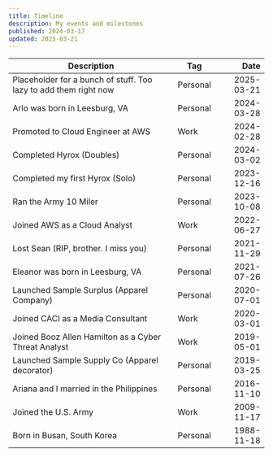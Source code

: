 ```yaml
---
title: Timeline
description: My events and milestones
published: 2024-03-17
updated: 2025-03-21
---
```


| Description                                          | Tag      |       Date |
| -----------------------------------------------------| -------- | ---------: |
| Placeholder for a bunch of stuff. Too lazy to add them right now | Personal | 2025-03-21 |
| Arlo was born in Leesburg, VA                        | Personal | 2024-03-28 |
| Promoted to Cloud Engineer at AWS                    | Work     | 2024-02-28 |
| Completed Hyrox (Doubles)                            | Personal | 2024-03-02 |
| Completed my first Hyrox (Solo)                      | Personal | 2023-12-16 |
| Ran the Army 10 Miler                                | Personal | 2023-10-08 |
| Joined AWS as a Cloud Analyst                        | Work     | 2022-06-27 |
| Lost Sean (RIP, brother. I miss you)                 | Personal | 2021-11-29 |
| Eleanor was born in Leesburg, VA                     | Personal | 2021-07-26 |
| Launched Sample Surplus (Apparel Company)            | Personal | 2020-07-01 |
| Joined CACI as a Media Consultant                    | Work     | 2020-03-01 |
| Joined Booz Allen Hamilton as a Cyber Threat Analyst | Work     | 2019-05-01 |
| Launched Sample Supply Co (Apparel decorator)        | Personal | 2019-03-25 |
| Ariana and I married in the Philippines              | Personal | 2016-11-10 |
| Joined the U.S. Army                                 | Work     | 2009-11-17 |
| Born in Busan, South Korea                           | Personal | 1988-11-18 |